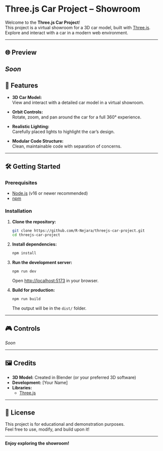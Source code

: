 # Three.js Car Project – Showroom

Welcome to the **Three.js Car Project**!  
This project is a virtual showroom for a 3D car model, built with [Three.js](https://threejs.org/).  
Explore and interact with a car in a modern web environment.

---

## 🌐 Preview

<!-- Add your live demo link here if available -->

## _Soon_

<!-- [Live Demo](https://your-demo-link.com) -->

## 🚗 Features

- **3D Car Model:**  
  View and interact with a detailed car model in a virtual showroom.

- **Orbit Controls:**  
  Rotate, zoom, and pan around the car for a full 360° experience.

- **Realistic Lighting:**  
  Carefully placed lights to highlight the car’s design.

- **Modular Code Structure:**  
  Clean, maintainable code with separation of concerns.

---

## 🛠️ Getting Started

### Prerequisites

- [Node.js](https://nodejs.org/) (v16 or newer recommended)
- [npm](https://www.npmjs.com/)

### Installation

1. **Clone the repository:**

   ```bash
   git clone https://github.com/R-Nejara/threejs-car-project.git
   cd threejs-car-project
   ```

2. **Install dependencies:**

   ```bash
   npm install
   ```

3. **Run the development server:**

   ```bash
   npm run dev
   ```

   Open [http://localhost:5173](http://localhost:5173) in your browser.

4. **Build for production:**
   ```bash
   npm run build
   ```
   The output will be in the `dist/` folder.

---

## 🎮 Controls

<!-- - **Rotate:** Left mouse button drag
- **Zoom:** Mouse wheel scroll
- **Pan:** Right mouse button drag -->

_Soon_

---

## 🖼️ Credits

- **3D Model:** Created in Blender (or your preferred 3D software)
- **Development:** [Your Name]
- **Libraries:**
  - [Three.js](https://threejs.org/)

---

## 📄 License

This project is for educational and demonstration purposes.  
Feel free to use, modify, and build upon it!

---

**Enjoy exploring the showroom!**

